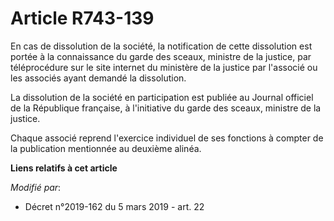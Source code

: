 # Article R743-139

En cas de dissolution de la société, la notification de cette dissolution est portée à la connaissance du garde des sceaux,
ministre de la justice, par téléprocédure sur le site internet du ministère de la justice par l'associé ou les associés ayant
demandé la dissolution.

La dissolution de la société en participation est publiée au Journal officiel de la République française, à l'initiative du
garde des sceaux, ministre de la justice.

Chaque associé reprend l'exercice individuel de ses fonctions à compter de la publication mentionnée au deuxième alinéa.

**Liens relatifs à cet article**

_Modifié par_:

  - Décret n°2019-162 du 5 mars 2019 - art. 22
